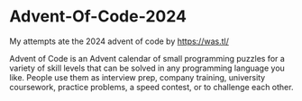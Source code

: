 # Advent-Of-Code-2024

My attempts ate the 2024 advent of code by https://was.tl/

Advent of Code is an Advent calendar of small programming puzzles for a variety of skill levels that can be solved in any programming language you like. People use them as interview prep, company training, university coursework, practice problems, a speed contest, or to challenge each other.    

